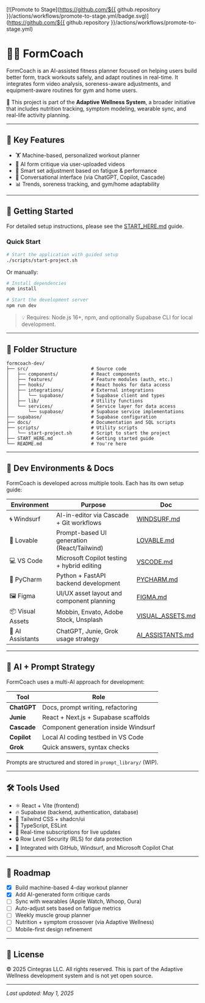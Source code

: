 [![Promote to Stage](https://github.com/${{ github.repository }}/actions/workflows/promote-to-stage.yml/badge.svg)](https://github.com/${{
github.repository }}/actions/workflows/promote-to-stage.yml)

# 🏋️‍♂️ FormCoach

FormCoach is an AI-assisted fitness planner focused on helping users build better form, track workouts safely, and adapt routines in real-time. It integrates form video analysis, soreness-aware adjustments, and equipment-aware routines for gym and home users.

🧠 This project is part of the **Adaptive Wellness System**, a broader initiative that includes nutrition tracking, symptom modeling, wearable sync, and real-life activity planning.

---

## 🔧 Key Features

- 🏋️ Machine-based, personalized workout planner
- 🧠 AI form critique via user-uploaded videos
- 🔁 Smart set adjustment based on fatigue & performance
- 💬 Conversational interface (via ChatGPT, Copilot, Cascade)
- 📊 Trends, soreness tracking, and gym/home adaptability

---

## 🚀 Getting Started

For detailed setup instructions, please see the [START_HERE.md](START_HERE.md) guide.

### Quick Start

```bash
# Start the application with guided setup
./scripts/start-project.sh
```

Or manually:

```bash
# Install dependencies
npm install

# Start the development server
npm run dev
```

> 💡 Requires: Node.js 16+, npm, and optionally Supabase CLI for local development.

---

## 📁 Folder Structure

```
formcoach-dev/
├── src/                       # Source code
│   ├── components/            # React components
│   ├── features/              # Feature modules (auth, etc.)
│   ├── hooks/                 # React hooks for data access
│   ├── integrations/          # External integrations
│   │   └── supabase/          # Supabase client and types
│   ├── lib/                   # Utility functions
│   └── services/              # Service layer for data access
│       └── supabase/          # Supabase service implementations
├── supabase/                  # Supabase configuration
├── docs/                      # Documentation and SQL scripts
├── scripts/                   # Utility scripts
│   └── start-project.sh       # Script to start the project
├── START_HERE.md              # Getting started guide
└── README.md                  # You're here
```

---

## 🧭 Dev Environments & Docs

FormCoach is developed across multiple tools. Each has its own setup guide:

| Environment           | Purpose                                     | Doc                                |
|-----------------------|---------------------------------------------|-------------------------------------|
| 🌀 Windsurf           | AI-in-editor via Cascade + Git workflows    | [WINDSURF.md](docs/WINDSURF.md)     |
| 🎨 Lovable            | Prompt-based UI generation (React/Tailwind) | [LOVABLE.md](docs/LOVABLE.md)       |
| 💻 VS Code            | Microsoft Copilot testing + hybrid editing  | [VSCODE.md](docs/VSCODE.md)         |
| 🧠 PyCharm            | Python + FastAPI backend development        | [PYCHARM.md](docs/PYCHARM.md)       |
| 🖼 Figma              | UI/UX asset layout and component planning   | [FIGMA.md](docs/FIGMA.md)           |
| 📦 Visual Assets     | Mobbin, Envato, Adobe Stock, Unsplash       | [VISUAL_ASSETS.md](docs/VISUAL_ASSETS.md) |
| 🤖 AI Assistants     | ChatGPT, Junie, Grok usage strategy         | [AI_ASSISTANTS.md](docs/AI_ASSISTANTS.md) |

---

## 🧠 AI + Prompt Strategy

FormCoach uses a multi-AI approach for development:

| Tool         | Role                                 |
|--------------|--------------------------------------|
| **ChatGPT**  | Docs, prompt writing, refactoring    |
| **Junie**    | React + Next.js + Supabase scaffolds |
| **Cascade**  | Component generation inside Windsurf |
| **Copilot**  | Local AI coding testbed in VS Code   |
| **Grok**     | Quick answers, syntax checks         |

Prompts are structured and stored in `prompt_library/` (WIP).

---

## 🛠 Tools Used

- ⚛️ React + Vite (frontend)
- 🔥 Supabase (backend, authentication, database)
- 🎨 Tailwind CSS + shadcn/ui
- 🧪 TypeScript, ESLint
- 🔄 Real-time subscriptions for live updates
- 🔒 Row Level Security (RLS) for data protection
- 🔗 Integrated with GitHub, Windsurf, and Microsoft Copilot Chat

---

## 🌱 Roadmap

- [x] Build machine-based 4-day workout planner
- [x] Add AI-generated form critique cards
- [ ] Sync with wearables (Apple Watch, Whoop, Oura)
- [ ] Auto-adjust sets based on fatigue metrics
- [ ] Weekly muscle group planner
- [ ] Nutrition + symptom crossover (via Adaptive Wellness)
- [ ] Mobile-first design refinement

---

## 📜 License

© 2025 Cintegras LLC. All rights reserved. This is part of the Adaptive Wellness development system and is not yet open source.

---

_Last updated: May 1, 2025_
